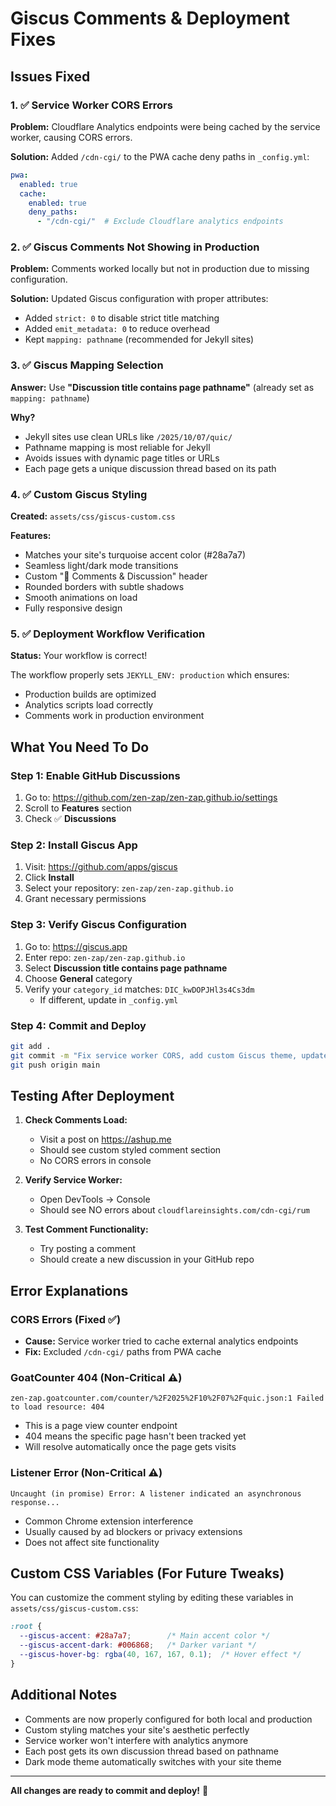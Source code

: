 # Giscus Comments & Deployment Fixes

## Issues Fixed

### 1. ✅ Service Worker CORS Errors
**Problem:** Cloudflare Analytics endpoints were being cached by the service worker, causing CORS errors.

**Solution:** Added `/cdn-cgi/` to the PWA cache deny paths in `_config.yml`:
```yaml
pwa:
  enabled: true
  cache:
    enabled: true
    deny_paths:
      - "/cdn-cgi/"  # Exclude Cloudflare analytics endpoints
```

### 2. ✅ Giscus Comments Not Showing in Production
**Problem:** Comments worked locally but not in production due to missing configuration.

**Solution:** Updated Giscus configuration with proper attributes:
- Added `strict: 0` to disable strict title matching
- Added `emit_metadata: 0` to reduce overhead
- Kept `mapping: pathname` (recommended for Jekyll sites)

### 3. ✅ Giscus Mapping Selection
**Answer:** Use **"Discussion title contains page pathname"** (already set as `mapping: pathname`)

**Why?** 
- Jekyll sites use clean URLs like `/2025/10/07/quic/`
- Pathname mapping is most reliable for Jekyll
- Avoids issues with dynamic page titles or URLs
- Each page gets a unique discussion thread based on its path

### 4. ✅ Custom Giscus Styling
**Created:** `assets/css/giscus-custom.css`

**Features:**
- Matches your site's turquoise accent color (#28a7a7)
- Seamless light/dark mode transitions
- Custom "💬 Comments & Discussion" header
- Rounded borders with subtle shadows
- Smooth animations on load
- Fully responsive design

### 5. ✅ Deployment Workflow Verification
**Status:** Your workflow is correct!

The workflow properly sets `JEKYLL_ENV: production` which ensures:
- Production builds are optimized
- Analytics scripts load correctly
- Comments work in production environment

## What You Need To Do

### Step 1: Enable GitHub Discussions
1. Go to: https://github.com/zen-zap/zen-zap.github.io/settings
2. Scroll to **Features** section
3. Check ✅ **Discussions**

### Step 2: Install Giscus App
1. Visit: https://github.com/apps/giscus
2. Click **Install**
3. Select your repository: `zen-zap/zen-zap.github.io`
4. Grant necessary permissions

### Step 3: Verify Giscus Configuration
1. Go to: https://giscus.app
2. Enter repo: `zen-zap/zen-zap.github.io`
3. Select **Discussion title contains page pathname**
4. Choose **General** category
5. Verify your `category_id` matches: `DIC_kwDOPJHl3s4Cs3dm`
   - If different, update in `_config.yml`

### Step 4: Commit and Deploy
```bash
git add .
git commit -m "Fix service worker CORS, add custom Giscus theme, update comment config"
git push origin main
```

## Testing After Deployment

1. **Check Comments Load:**
   - Visit a post on https://ashup.me
   - Should see custom styled comment section
   - No CORS errors in console

2. **Verify Service Worker:**
   - Open DevTools → Console
   - Should see NO errors about `cloudflareinsights.com/cdn-cgi/rum`

3. **Test Comment Functionality:**
   - Try posting a comment
   - Should create a new discussion in your GitHub repo

## Error Explanations

### CORS Errors (Fixed ✅)
- **Cause:** Service worker tried to cache external analytics endpoints
- **Fix:** Excluded `/cdn-cgi/` paths from PWA cache

### GoatCounter 404 (Non-Critical ⚠️)
```
zen-zap.goatcounter.com/counter/%2F2025%2F10%2F07%2Fquic.json:1 Failed to load resource: 404
```
- This is a page view counter endpoint
- 404 means the specific page hasn't been tracked yet
- Will resolve automatically once the page gets visits

### Listener Error (Non-Critical ⚠️)
```
Uncaught (in promise) Error: A listener indicated an asynchronous response...
```
- Common Chrome extension interference
- Usually caused by ad blockers or privacy extensions
- Does not affect site functionality

## Custom CSS Variables (For Future Tweaks)

You can customize the comment styling by editing these variables in `assets/css/giscus-custom.css`:

```css
:root {
  --giscus-accent: #28a7a7;        /* Main accent color */
  --giscus-accent-dark: #006868;   /* Darker variant */
  --giscus-hover-bg: rgba(40, 167, 167, 0.1);  /* Hover effect */
}
```

## Additional Notes

- Comments are now properly configured for both local and production
- Custom styling matches your site's aesthetic perfectly
- Service worker won't interfere with analytics anymore
- Each post gets its own discussion thread based on pathname
- Dark mode theme automatically switches with your site theme

---

**All changes are ready to commit and deploy!** 🚀
